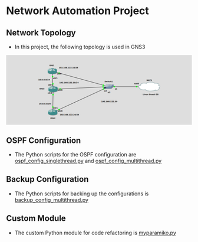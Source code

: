 # Network Automation Project
## Network Topology
- In this project, the following topology is used in GNS3

<div align="center">
<img src="./img/topology.jpg" width="600" align=center>
</div>

## OSPF Configuration
- The Python scripts for the OSPF configuration are [ospf_config_singlethread.py](/ospf_config_singlethread.py) and [ospf_config_multithread.py](/ospf_config_multithread.py)

## Backup Configuration
- The Python scripts for backing up the configurations is [backup_config_multithread.py](/backup_config_multithread.py)

## Custom Module
- The custom Python module for code refactoring is [myparamiko.py](/myparamiko.py)
